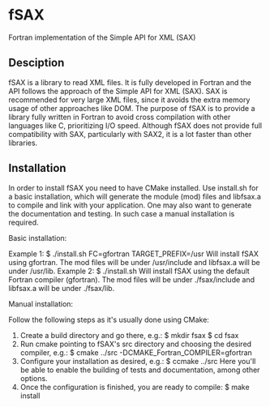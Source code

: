 fSAX
====

Fortran implementation of the Simple API for XML (SAX)

Desciption
----------
fSAX is a library to read XML files. It is fully developed in Fortran and the
API follows the approach of the Simple API for XML (SAX).
SAX is recommended for very large XML files, since it avoids the
extra memory usage of other approaches like DOM.
The purpose of fSAX is to provide a library fully written in Fortran to avoid
cross compilation with other languages like C, prioritizing I/O speed.
Although fSAX does not provide full compatibility with SAX, particularly with
SAX2, it is a lot faster than other libraries.

Installation
------------
In order to install fSAX you need to have CMake installed.
Use install.sh for a basic installation, which will generate the module (mod)
files and libfsax.a to compile and link with your application.
One may also want to generate the documentation and testing. In such case a
manual installation is required.

Basic installation:

Example 1:
$ ./install.sh FC=gfortran TARGET_PREFIX=/usr
Will install fSAX using gfortran. The mod files will be under /usr/include and
libfsax.a will be under /usr/lib.
Example 2:
$ ./install.sh
Will install fSAX using the default Fortran compiler (gfortran). The mod files
will be under ./fsax/include and libfsax.a will be under ./fsax/lib.

Manual installation:

Follow the following steps as it's usually done using CMake:
1) Create a build directory and go there, e.g.:
$ mkdir fsax
$ cd fsax
2) Run cmake pointing to fSAX's src directory and choosing the desired
compiler, e.g.:
$ cmake ../src -DCMAKE_Fortran_COMPILER=gfortran
3) Configure your installation as desired, e.g.:
$ ccmake ../src
Here you'll be able to enable the building of tests and documentation, among other options.
4) Once the configuration is finished, you are ready to compile:
$ make install

